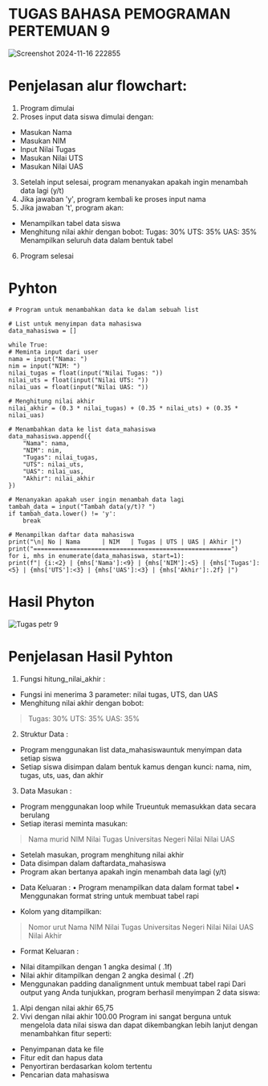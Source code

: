 # TUGAS BAHASA PEMOGRAMAN PERTEMUAN 9

![Screenshot 2024-11-16 222855](https://github.com/user-attachments/assets/1da44130-6b33-4684-a0c3-23b6d355d701)

# Penjelasan alur flowchart:
1.	Program dimulai
2.	Proses input data siswa dimulai dengan: 
 -	Masukan Nama
 -	Masukan NIM
 -	Input Nilai Tugas
 -	Masukan Nilai UTS
 -	Masukan Nilai UAS
3.	Setelah input selesai, program menanyakan apakah ingin menambah data lagi (y/t)
4.	Jika jawaban 'y', program kembali ke proses input nama
5.	Jika jawaban 't', program akan: 
 -	Menampilkan tabel data siswa
 - Menghitung nilai akhir dengan bobot:
Tugas: 30%
UTS: 35%
UAS: 35%
Menampilkan seluruh data dalam bentuk tabel
6.	Program selesai

# Pyhton 

    # Program untuk menambahkan data ke dalam sebuah list

    # List untuk menyimpan data mahasiswa
    data_mahasiswa = []

    while True:
    # Meminta input dari user
    nama = input("Nama: ")
    nim = input("NIM: ")
    nilai_tugas = float(input("Nilai Tugas: "))
    nilai_uts = float(input("Nilai UTS: "))
    nilai_uas = float(input("Nilai UAS: "))
    
    # Menghitung nilai akhir
    nilai_akhir = (0.3 * nilai_tugas) + (0.35 * nilai_uts) + (0.35 * nilai_uas)
    
    # Menambahkan data ke list data_mahasiswa
    data_mahasiswa.append({
        "Nama": nama,
        "NIM": nim,
        "Tugas": nilai_tugas,
        "UTS": nilai_uts,
        "UAS": nilai_uas,
        "Akhir": nilai_akhir
    })
    
    # Menanyakan apakah user ingin menambah data lagi
    tambah_data = input("Tambah data(y/t)? ")
    if tambah_data.lower() != 'y':
        break

    # Menampilkan daftar data mahasiswa
    print("\n| No | Nama      | NIM   | Tugas | UTS | UAS | Akhir |")
    print("=======================================================")
    for i, mhs in enumerate(data_mahasiswa, start=1):
    print(f"| {i:<2} | {mhs['Nama']:<9} | {mhs['NIM']:<5} | {mhs['Tugas']:<5} | {mhs['UTS']:<3} | {mhs['UAS']:<3} | {mhs['Akhir']:.2f} |")

# Hasil Phyton

![Tugas petr 9](https://github.com/user-attachments/assets/ed4fd443-51b0-4d50-bc82-eb12483172fe)

# Penjelasan Hasil Pyhton

1.	Fungsi hitung_nilai_akhir : 
-	Fungsi ini menerima 3 parameter: nilai tugas, UTS, dan UAS
-	Menghitung nilai akhir dengan bobot: 
>	Tugas: 30%
>	UTS: 35%
>	UAS: 35%
2.	Struktur Data : 
-	Program menggunakan list data_mahasiswauntuk menyimpan data setiap siswa
-	Setiap siswa disimpan dalam bentuk kamus dengan kunci: nama, nim, tugas, uts, uas, dan akhir
3.	Data Masukan : 
-	Program menggunakan loop while Trueuntuk memasukkan data secara berulang
-	Setiap iterasi meminta masukan: 
>	Nama murid
>	NIM
>	Nilai Tugas
>	Universitas Negeri Nilai
>	Nilai UAS
-	Setelah masukan, program menghitung nilai akhir
-	Data disimpan dalam daftardata_mahasiswa
-	Program akan bertanya apakah ingin menambah data lagi (y/t)
 *  Data Keluaran : 
•	Program menampilkan data dalam format tabel
•	Menggunakan format string untuk membuat tabel rapi
-	Kolom yang ditampilkan:
> Nomor urut
>	Nama
>	NIM
>	Nilai Tugas
>	Universitas Negeri Nilai
>	Nilai UAS
>	Nilai Akhir
 * Format Keluaran : 
-	Nilai ditampilkan dengan 1 angka desimal ( .1f)
-	Nilai akhir ditampilkan dengan 2 angka desimal ( .2f)
-	Menggunakan padding danalignment untuk membuat tabel rapi
Dari output yang Anda tunjukkan, program berhasil menyimpan 2 data siswa:
1.	Alpi dengan nilai akhir 65,75
2.	Vivi dengan nilai akhir 100.00
Program ini sangat berguna untuk mengelola data nilai siswa dan dapat dikembangkan lebih lanjut dengan menambahkan fitur seperti:
-	Penyimpanan data ke file
-	Fitur edit dan hapus data
-	Penyortiran berdasarkan kolom tertentu
-	Pencarian data mahasiswa


